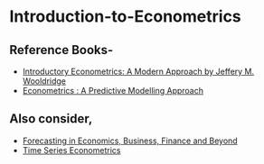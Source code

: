 # Introduction-to-Econometrics


## Reference Books- 
- [Introductory Econometrics: A Modern Approach by Jeffery M. Wooldridge]()
- [Econometrics : A Predictive Modelling Approach](https://www.sas.upenn.edu/~fdiebold/Teaching104/Econometrics.pdf)

## Also consider,
- [Forecasting in Economics, Business, Finance and Beyond](https://www.sas.upenn.edu/~fdiebold/Teaching221/Forecasting.pdf)
- [Time Series Econometrics](https://www.sas.upenn.edu/~fdiebold/Teaching706/TimeSeriesEconometrics.pdf)
